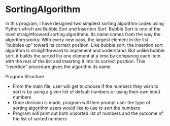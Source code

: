 # SortingAlgorithm

In this program, I have designed two simplest sorting algorithm codes using Python which are Bubble Sort and Insertion Sort.
Bubble Sort is one of the most straightforward sorting algorithms. Its name comes from the way the algorithm works: With every new pass, the largest element in the list “bubbles up” toward its correct position.
Like bubble sort, the insertion sort algorithm is straightforward to implement and understand. But unlike bubble sort, it builds the sorted list one element at a time by comparing each item with the rest of the list and inserting it into its correct position. This “insertion” procedure gives the algorithm its name.

Program Structure
- From the main file, user will get to choose if the numbers they wish to sort is by using a given list of default numbers or using their own input numbers
- Once decision is made, program will then prompt user the type of sorting algorithm users would like to use to sort the numbers
- Program will print out both unsorted list of numbers and the outcome of the list of sorted numbers 
